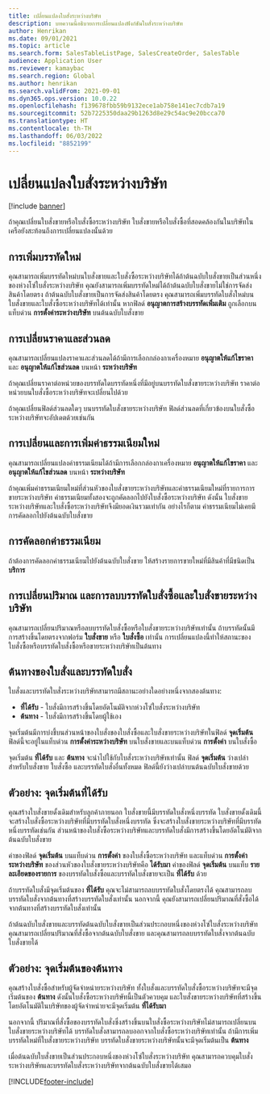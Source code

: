 ```yaml
---
title: เปลี่ยนแปลงใบสั่งระหว่างบริษัท
description: บทความนี้อธิบายการเปลี่ยนแปลงฟังก์ชันใบสั่งระหว่างบริษัท
author: Henrikan
ms.date: 09/01/2021
ms.topic: article
ms.search.form: SalesTableListPage, SalesCreateOrder, SalesTable
audience: Application User
ms.reviewer: kamaybac
ms.search.region: Global
ms.author: henrikan
ms.search.validFrom: 2021-09-01
ms.dyn365.ops.version: 10.0.22
ms.openlocfilehash: f139678fbb59b9132ece1ab758e141ec7cdb7a19
ms.sourcegitcommit: 52b7225350daa29b1263d8e29c54ac9e20bcca70
ms.translationtype: HT
ms.contentlocale: th-TH
ms.lasthandoff: 06/03/2022
ms.locfileid: "8852199"
---
```

# <a name="change-intercompany-orders"></a>เปลี่ยนแปลงใบสั่งระหว่างบริษัท

[!include [banner](../../includes/banner.md)]

ถ้าคุณเปลี่ยนใบสั่งขายหรือใบสั่งซื้อระหว่างบริษัท ใบสั่งขายหรือใบสั่งซื้อที่สอดคล้องกันในบริษัทในเครือยังสะท้อนถึงการเปลี่ยนแปลงนั้นด้วย

## <a name="adding-new-lines"></a>การเพิ่มบรรทัดใหม่

คุณสามารถเพิ่มบรรทัดใหม่บนใบสั่งขายและใบสั่งซื้อระหว่างบริษัทได้ถ้าต้นฉบับใบสั่งขายเป็นส่วนหนึ่งของห่วงโซ่ใบสั่งระหว่างบริษัท คุณยังสามารถเพิ่มบรรทัดใหม่ได้ถ้าต้นฉบับใบสั่งขายไม่ใช่การจัดส่งสินค้าโดยตรง ถ้าต้นฉบับใบสั่งขายเป็นการจัดส่งสินค้าโดยตรง คุณสามารถเพิ่มบรรทัดใบสั่งใหม่บนใบสั่งขายและใบสั่งซื้อระหว่างบริษัทได้เท่านั้น หากฟิลด์ **อนุญาตการสร้างบรรทัดเพิ่มเติม** ถูกเลือกบนแท็บด่วน **การตั้งค่าระหว่างบริษัท** บนต้นฉบับใบสั่งขาย

## <a name="changing-prices-and-discounts"></a>การเปลี่ยนราคาและส่วนลด

คุณสามารถเปลี่ยนแปลงราคาและส่วนลดได้ถ้ามีการเลือกกล่องกาเครื่องหมาย **อนุญาตให้แก้ไขราคา** และ **อนุญาตให้แก้ไขส่วนลด** บนหน้า **ระหว่างบริษัท**

ถ้าคุณเปลี่ยนราคาต่อหน่วยของบรรทัดใดบรรทัดหนึ่งที่มีอยู่บนบรรทัดใบสั่งขายระหว่างบริษัท ราคาต่อหน่วยบนใบสั่งซื้อระหว่างบริษัทจะเปลี่ยนไปด้วย

ถ้าคุณเปลี่ยนฟิลด์ส่วนลดใดๆ บนบรรทัดใบสั่งขายระหว่างบริษัท ฟิลด์ส่วนลดที่เกี่ยวข้องบนใบสั่งซื้อระหว่างบริษัทจะอัปเดตด้วยเช่นกัน

## <a name="changing-and-adding-new-charges"></a>การเปลี่ยนและการเพิ่มค่าธรรมเนียมใหม่

คุณสามารถเปลี่ยนแปลงค่าธรรมเนียมได้ถ้ามีการเลือกกล่องกาเครื่องหมาย **อนุญาตให้แก้ไขราคา** และ **อนุญาตให้แก้ไขส่วนลด** บนหน้า **ระหว่างบริษัท**

ถ้าคุณเพิ่มค่าธรรมเนียมใหม่ที่ส่วนหัวของใบสั่งขายระหว่างบริษัทและค่าธรรมเนียมใหม่ที่รายการการขายระหว่างบริษัท ค่าธรรมเนียมทั้งสองจะถูกคัดลอกไปยังใบสั่งซื้อระหว่างบริษัท ดังนั้น ใบสั่งขายระหว่างบริษัทและใบสั่งซื้อระหว่างบริษัทจึงมียอดเงินรวมเท่ากัน อย่างไรก็ตาม ค่าธรรมเนียมไม่เคยมีการคัดลอกไปยังต้นฉบับใบสั่งขาย

## <a name="copying-a-fee"></a>การคัดลอกค่าธรรมเนียม

ถ้าต้องการคัดลอกค่าธรรมเนียมไปยังต้นฉบับใบสั่งขาย ให้สร้างรายการขายใหม่ที่มีสินค้าที่มีชนิดเป็น **บริการ**

## <a name="changing-quantities-and-deleting-intercompany-purchases-and-sales-order-lines"></a>การเปลี่ยนปริมาณ และการลบบรรทัดใบสั่งซื้อและใบสั่งขายระหว่างบริษัท

คุณสามารถเปลี่ยนปริมาณหรือลบบรรทัดใบสั่งซื้อหรือใบสั่งขายระหว่างบริษัทเท่านั้น ถ้าบรรทัดนั้นมีการสร้างขึ้นโดยตรงจากฟอร์ม **ใบสั่งขาย** หรือ **ใบสั่งซื้อ** เท่านั้น การเปลี่ยนแปลงนี้ทำให้สถานะของใบสั่งซื้อหรือบรรทัดใบสั่งซื้อหรือขายระหว่างบริษัทเป็นต้นทาง

## <a name="origins-of-orders-and-order-lines"></a>ต้นทางของใบสั่งและบรรทัดใบสั่ง

ใบสั่งและบรรทัดใบสั่งระหว่างบริษัทสามารถมีสถานะอย่างใดอย่างหนึ่งจากสองต้นทาง:

- **ที่ได้รับ** - ใบสั่งมีการสร้างขึ้นโดยอัตโนมัติจากห่วงโซ่ใบสั่งระหว่างบริษัท
- **ต้นทาง** - ใบสั่งมีการสร้างขึ้นโดยผู้ใช้เอง

จุดเริ่มต้นมีการบ่งชี้บนส่วนหน้าของใบสั่งของใบสั่งซื้อและใบสั่งขายระหว่างบริษัทในฟิลด์ **จุดเริ่มต้น** ฟิลด์นี้จะอยู่ในแท็บด่วน **การตั้งค่าระหว่างบริษัท** บนใบสั่งขายและบนแท็บด่วน **การตั้งค่า** บนใบสั่งซื้อ

จุดเริ่มต้น **ที่ได้รับ** และ **ต้นทาง** จะนำไปใช้กับใบสั่งระหว่างบริษัทเท่านั้น ฟิลด์ **จุดเริ่มต้น** ว่างเปล่าสำหรับใบสั่งขาย ใบสั่งซื้อ และบรรทัดใบสั่งอื่นทั้งหมด ฟิลด์นี้ยังว่างเปล่าบนต้นฉบับใบสั่งขายด้วย

## <a name="example-derived-origin"></a>ตัวอย่าง: จุดเริ่มต้นที่ได้รับ

คุณสร้างใบสั่งขายดั้งเดิมสำหรับลูกค้าภายนอก  ใบสั่งขายนี้มีบรรทัดใบสั่งหนึ่งบรรทัด  ใบสั่งขายดั้งเดิมนี้จะสร้างใบสั่งซื้อระหว่างบริษัทที่มีบรรทัดใบสั่งหนึ่งบรรทัด ซึ่งจะสร้างใบสั่งขายระหว่างบริษัทที่มีบรรทัดหนึ่งบรรทัดเช่นกัน  ส่วนหน้าของใบสั่งซื้อระหว่างบริษัทและบรรทัดใบสั่งมีการสร้างขึ้นโดยอัตโนมัติจากต้นฉบับใบสั่งขาย

ค่าของฟิลด์ **จุดเริ่มต้น** บนแท็บด่วน **การตั้งค่า** ของใบสั่งซื้อระหว่างบริษัท และแท็บด่วน **การตั้งค่าระหว่างบริษัท** ของส่วนหัวของใบสั่งขายระหว่างบริษัทคือ **ได้รับมา** ค่าของฟิลด์ **จุดเริ่มต้น** บนแท็บ **รายละเอียดของรายการ** ของบรรทัดใบสั่งซื้อและบรรทัดใบสั่งขายจะเป็น **ที่ได้รับ** ด้วย

ถ้าบรรทัดใบสั่งมีจุดเริ่มต้นของ **ที่ได้รับ** คุณจะไม่สามารถลบบรรทัดใบสั่งโดยตรงได้ คุณสามารถลบบรรทัดใบสั่งจากต้นทางที่สร้างบรรทัดใบสั่งเท่านั้น นอกจากนี้ คุณยังสามารถเปลี่ยนปริมาณที่สั่งซื้อได้จากต้นทางที่สร้างบรรทัดใบสั่งเท่านั้น

ถ้าต้นฉบับใบสั่งขายและบรรทัดต้นฉบับใบสั่งขายเป็นส่วนประกอบหนึ่งของห่วงโซ่ใบสั่งระหว่างบริษัท คุณสามารถเปลี่ยนปริมาณที่สั่งซื้อจากต้นฉบับใบสั่งขาย และคุณสามารถลบบรรทัดใบสั่งจากต้นฉบับใบสั่งขายได้

## <a name="example-source-origin"></a>ตัวอย่าง: จุดเริ่มต้นของต้นทาง

คุณสร้างใบสั่งซื้อสำหรับผู้จัดจำหน่ายระหว่างบริษัท ทั้งใบสั่งและบรรทัดใบสั่งซื้อระหว่างบริษัทจะมีจุดเริ่มต้นของ **ต้นทาง** ดังนั้นใบสั่งซื้อระหว่างบริษัทนี้เป็นตัวควบคุม และใบสั่งขายระหว่างบริษัทที่สร้างขึ้นโดยอัตโนมัติในบริษัทของผู้จัดจำหน่ายจะมีจุดเริ่มต้น **ที่ได้รับมา**

นอกจากนี้ ปริมาณที่สั่งซื้อของบรรทัดใบสั่งซึ่งสร้างขึ้นบนใบสั่งซื้อระหว่างบริษัทไม่สามารถเปลี่ยนบนใบสั่งขายระหว่างบริษัทได้ บรรทัดใบสั่งสามารถลบออกจากใบสั่งซื้อระหว่างบริษัทเท่านั้น ถ้ามีการเพิ่มบรรทัดใหม่ที่ใบสั่งขายระหว่างบริษัท บรรทัดใบสั่งขายระหว่างบริษัทนั้นจะมีจุดเริ่มต้นเป็น **ต้นทาง**

เมื่อต้นฉบับใบสั่งขายเป็นส่วนประกอบหนึ่งของห่วงโซ่ใบสั่งระหว่างบริษัท คุณสามารถควบคุมใบสั่งระหว่างบริษัทและบรรทัดใบสั่งระหว่างบริษัทจากต้นฉบับใบสั่งขายได้เสมอ

[!INCLUDE[footer-include](../../includes/footer-banner.md)]
